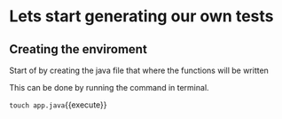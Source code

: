 # Lets start generating our own tests
## Creating the enviroment
Start of by creating the java file that where the functions will be written

This can be done by running the command in terminal. 

`touch app.java`{{execute}}

